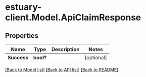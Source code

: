 # estuary-client.Model.ApiClaimResponse
## Properties

Name | Type | Description | Notes
------------ | ------------- | ------------- | -------------
**Success** | **bool?** |  | [optional] 

[[Back to Model list]](../README.md#documentation-for-models) [[Back to API list]](../README.md#documentation-for-api-endpoints) [[Back to README]](../README.md)

